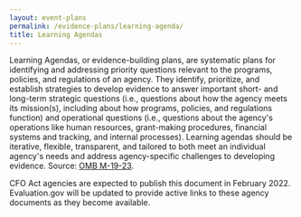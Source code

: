 ```yaml
---
layout: event-plans
permalink: /evidence-plans/learning-agenda/
title: Learning Agendas
---
```


Learning Agendas, or evidence-building plans, are systematic plans for identifying and addressing priority questions relevant to the programs, policies, and regulations of an agency. They identify, prioritize, and establish strategies to develop evidence to answer important short- and long-term strategic questions (i.e., questions about how the agency meets its mission(s), including about how programs, policies, and regulations function) and operational questions (i.e., questions about the agency's operations like human resources, grant-making procedures, financial systems and tracking, and internal processes). Learning agendas should be iterative, flexible, transparent, and tailored to both meet an individual agency's needs and address agency-specific challenges to developing evidence. Source: [OMB M-19-23](https://www.whitehouse.gov/wp-content/uploads/2019/07/M-19-23.pdf). 
<p>CFO Act agencies are expected to publish this document in February 2022. Evaluation.gov will be updated to provide active links to these agency documents as they become available.</p>
